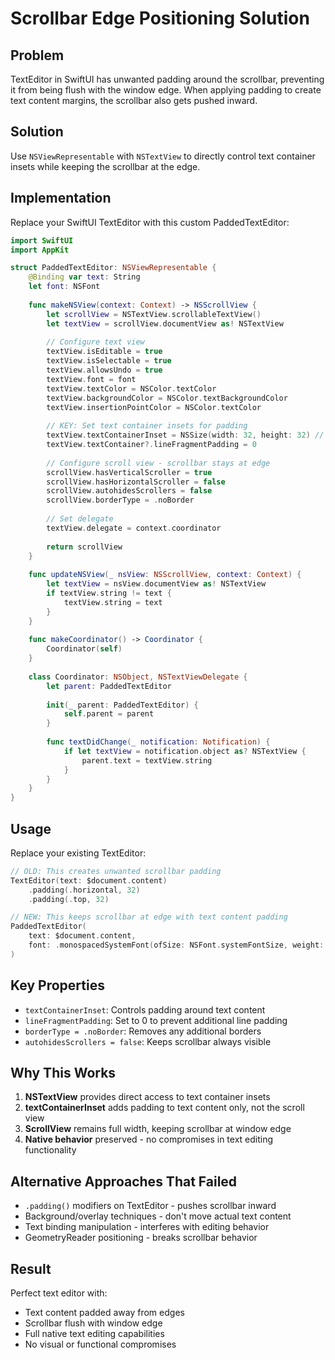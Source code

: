 # Scrollbar Edge Positioning Solution

## Problem
TextEditor in SwiftUI has unwanted padding around the scrollbar, preventing it from being flush with the window edge. When applying padding to create text content margins, the scrollbar also gets pushed inward.

## Solution
Use `NSViewRepresentable` with `NSTextView` to directly control text container insets while keeping the scrollbar at the edge.

## Implementation

Replace your SwiftUI TextEditor with this custom PaddedTextEditor:

```swift
import SwiftUI
import AppKit

struct PaddedTextEditor: NSViewRepresentable {
    @Binding var text: String
    let font: NSFont
    
    func makeNSView(context: Context) -> NSScrollView {
        let scrollView = NSTextView.scrollableTextView()
        let textView = scrollView.documentView as! NSTextView
        
        // Configure text view
        textView.isEditable = true
        textView.isSelectable = true
        textView.allowsUndo = true
        textView.font = font
        textView.textColor = NSColor.textColor
        textView.backgroundColor = NSColor.textBackgroundColor
        textView.insertionPointColor = NSColor.textColor
        
        // KEY: Set text container insets for padding
        textView.textContainerInset = NSSize(width: 32, height: 32) // Left/right: 32pt, top/bottom: 32pt each
        textView.textContainer?.lineFragmentPadding = 0
        
        // Configure scroll view - scrollbar stays at edge
        scrollView.hasVerticalScroller = true
        scrollView.hasHorizontalScroller = false
        scrollView.autohidesScrollers = false
        scrollView.borderType = .noBorder
        
        // Set delegate
        textView.delegate = context.coordinator
        
        return scrollView
    }
    
    func updateNSView(_ nsView: NSScrollView, context: Context) {
        let textView = nsView.documentView as! NSTextView
        if textView.string != text {
            textView.string = text
        }
    }
    
    func makeCoordinator() -> Coordinator {
        Coordinator(self)
    }
    
    class Coordinator: NSObject, NSTextViewDelegate {
        let parent: PaddedTextEditor
        
        init(_ parent: PaddedTextEditor) {
            self.parent = parent
        }
        
        func textDidChange(_ notification: Notification) {
            if let textView = notification.object as? NSTextView {
                parent.text = textView.string
            }
        }
    }
}
```

## Usage

Replace your existing TextEditor:

```swift
// OLD: This creates unwanted scrollbar padding
TextEditor(text: $document.content)
    .padding(.horizontal, 32)
    .padding(.top, 32)

// NEW: This keeps scrollbar at edge with text content padding
PaddedTextEditor(
    text: $document.content,
    font: .monospacedSystemFont(ofSize: NSFont.systemFontSize, weight: .regular)
)
```

## Key Properties

- `textContainerInset`: Controls padding around text content
- `lineFragmentPadding`: Set to 0 to prevent additional line padding
- `borderType = .noBorder`: Removes any additional borders
- `autohidesScrollers = false`: Keeps scrollbar always visible

## Why This Works

1. **NSTextView** provides direct access to text container insets
2. **textContainerInset** adds padding to text content only, not the scroll view
3. **ScrollView** remains full width, keeping scrollbar at window edge
4. **Native behavior** preserved - no compromises in text editing functionality

## Alternative Approaches That Failed

- `.padding()` modifiers on TextEditor - pushes scrollbar inward
- Background/overlay techniques - don't move actual text content
- Text binding manipulation - interferes with editing behavior
- GeometryReader positioning - breaks scrollbar behavior

## Result
Perfect text editor with:
- Text content padded away from edges
- Scrollbar flush with window edge
- Full native text editing capabilities
- No visual or functional compromises